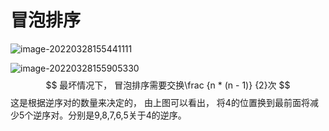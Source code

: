 # 冒泡排序

![image-20220328155441111](https://s2.loli.net/2022/03/28/mpbXHAofrJxOv91.png)

![image-20220328155905330](https://s2.loli.net/2022/03/28/jWMJ7zi18ceGRud.png)
$$
最坏情况下， 冒泡排序需要交换\frac {n * (n - 1)} {2}次
$$
这是根据逆序对的数量来决定的， 由上图可以看出， 将4的位置换到最前面将减少5个逆序对。分别是9,8,7,6,5关于4的逆序。



